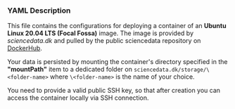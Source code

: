 ### YAML Description

This file contains the configurations for deploying a container of an **Ubuntu Linux 20.04 LTS (Focal Fossa)** image. The image is provided by *sciencedata.dk* and pulled by the public sciencedata repository on [DockerHub](https://hub.docker.com/r/sciencedata/ubuntu_focal_sciencedata). 

Your data is persisted by mounting the container's directory specified in the **"mountPath"** item to a dedicated folder on `sciencedata.dk/storage/\<folder-name>` where `\<folder-name>` is the name of your choice. 

You need to provide a valid public SSH key, so that after creation you can access the container locally via SSH connection.  

